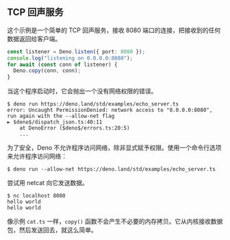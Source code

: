 ## TCP 回声服务

这个示例是一个简单的 TCP 回声服务，接收 8080 端口的连接，把接收到的任何数据返回给客户端。

```ts
const listener = Deno.listen({ port: 8080 });
console.log("listening on 0.0.0.0:8080");
for await (const conn of listener) {
  Deno.copy(conn, conn);
}
```

当这个程序启动时，它会抛出一个没有网络权限的错误。

```shell
$ deno run https://deno.land/std/examples/echo_server.ts
error: Uncaught PermissionDenied: network access to "0.0.0.0:8080", run again with the --allow-net flag
► $deno$/dispatch_json.ts:40:11
    at DenoError ($deno$/errors.ts:20:5)
    ...
```

为了安全，Deno 不允许程序访问网络，除非显式赋予权限。使用一个命令行选项来允许程序访问网络：

```shell
$ deno run --allow-net https://deno.land/std/examples/echo_server.ts
```

尝试用 netcat 向它发送数据。

```shell
$ nc localhost 8080
hello world
hello world
```

像示例 `cat.ts` 一样，`copy()` 函数不会产生不必要的内存拷贝。它从内核接收数据包，然后发送回去，就这么简单。

